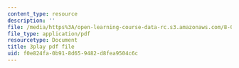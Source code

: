 ```yaml
---
content_type: resource
description: ''
file: /media/https%3A/open-learning-course-data-rc.s3.amazonaws.com/8-01sc-classical-mechanics-fall-2016/f0e824fa0b918d659482d8fea9504c6c_e548hRYcXlg.pdf
file_type: application/pdf
resourcetype: Document
title: 3play pdf file
uid: f0e824fa-0b91-8d65-9482-d8fea9504c6c
---
```

